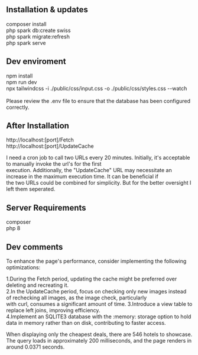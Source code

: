 ## Installation & updates

composer install<br />
php spark db:create swiss<br />
php spark migrate:refresh<br />
php spark serve<br />

## Dev enviroment

npm install<br />
npm run dev<br />
npx tailwindcss -i ./public/css/input.css -o ./public/css/styles.css --watch<br />
<br />
Please review the .env file to ensure that the database has been configured correctly.

## After Installation

http://localhost:[port]/Fetch<br />
http://localhost:[port]/UpdateCache<br />

I need a cron job to call two URLs every 20 minutes. Initially, it's acceptable to manually invoke the url's for the first <br />execution. Additionally, the "UpdateCache" URL may necessitate an increase in the maximum execution time. It can be beneficial if <br />the two URLs could be combined for simplicity. But for the better oversight I left them seperated.<br />

## Server Requirements

composer<br />
php 8<br />

## Dev comments
To enhance the page's performance, consider implementing the following optimizations:<br />

1.During the Fetch period, updating the cache might be preferred over deleting and recreating it.<br />
2.In the UpdateCache period, focus on checking only new images instead of rechecking all images, as the image check, particularly <br />with curl, consumes a significant amount of time.
3.Introduce a view table to replace left joins, improving efficiency.<br />
4.Implement an SQLITE3 database with the :memory: storage option to hold data in memory rather than on disk, contributing to faster access.<br />

When displaying only the cheapest deals, there are 546 hotels to showcase. The query loads in approximately 200 milliseconds, and the page renders in around 0.0371 seconds.<br />

